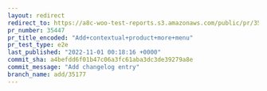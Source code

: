 ```yaml
---
layout: redirect
redirect_to: https://a8c-woo-test-reports.s3.amazonaws.com/public/pr/35447/e2e/index.html
pr_number: 35447
pr_title_encoded: "Add+contextual+product+more+menu"
pr_test_type: e2e
last_published: "2022-11-01 00:18:16 +0000"
commit_sha: a4befdd6f01b47c06a3fc61aba3dc3de39279a8e
commit_message: "Add changelog entry"
branch_name: add/35177
---
```


